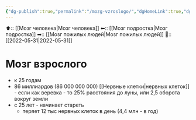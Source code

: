 ```yaml
---
{"dg-publish":true,"permalink":"/mozg-vzroslogo/","dgHomeLink":true,"dgPassFrontmatter":false}
---
```



⬆:: [[Мозг человека|Мозг человека]]
⬅:: [[Мозг подростка|Мозг подростка]]
➡:: [[Мозг пожилых людей|Мозг пожилых людей]] 
📅:: [[2022-05-31|2022-05-31]]

# Мозг взрослого
- к 25 годам
- 86 миллиардов (86 000 000 000) [[Нервные клетки|нервных клеток]]
		- если как веревка - то 25% расстояния до луны, или 2,5 оборота вокруг земли
- с 25 лет - начинает стареть
	- теряет 12 тыс нервных клеток в день (4,4 млн - в год)